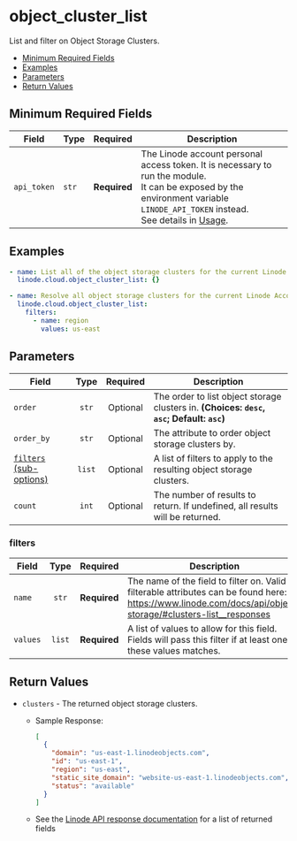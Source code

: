 # object_cluster_list

List and filter on Object Storage Clusters.

- [Minimum Required Fields](#minimum-required-fields)
- [Examples](#examples)
- [Parameters](#parameters)
- [Return Values](#return-values)

## Minimum Required Fields
| Field       | Type  | Required     | Description                                                                                                                                                                                                              |
|-------------|-------|--------------|--------------------------------------------------------------------------------------------------------------------------------------------------------------------------------------------------------------------------|
| `api_token` | `str` | **Required** | The Linode account personal access token. It is necessary to run the module. <br/>It can be exposed by the environment variable `LINODE_API_TOKEN` instead. <br/>See details in [Usage](https://github.com/linode/ansible_linode?tab=readme-ov-file#usage). |

## Examples

```yaml
- name: List all of the object storage clusters for the current Linode Account
  linode.cloud.object_cluster_list: {}
```

```yaml
- name: Resolve all object storage clusters for the current Linode Account
  linode.cloud.object_cluster_list:
    filters:
      - name: region
        values: us-east
```


## Parameters

| Field     | Type | Required | Description                                                                  |
|-----------|------|----------|------------------------------------------------------------------------------|
| `order` | <center>`str`</center> | <center>Optional</center> | The order to list object storage clusters in.  **(Choices: `desc`, `asc`; Default: `asc`)** |
| `order_by` | <center>`str`</center> | <center>Optional</center> | The attribute to order object storage clusters by.   |
| [`filters` (sub-options)](#filters) | <center>`list`</center> | <center>Optional</center> | A list of filters to apply to the resulting object storage clusters.   |
| `count` | <center>`int`</center> | <center>Optional</center> | The number of results to return. If undefined, all results will be returned.   |

### filters

| Field     | Type | Required | Description                                                                  |
|-----------|------|----------|------------------------------------------------------------------------------|
| `name` | <center>`str`</center> | <center>**Required**</center> | The name of the field to filter on. Valid filterable attributes can be found here: https://www.linode.com/docs/api/object-storage/#clusters-list__responses   |
| `values` | <center>`list`</center> | <center>**Required**</center> | A list of values to allow for this field. Fields will pass this filter if at least one of these values matches.   |

## Return Values

- `clusters` - The returned object storage clusters.

    - Sample Response:
        ```json
        [
          {
            "domain": "us-east-1.linodeobjects.com",
            "id": "us-east-1",
            "region": "us-east",
            "static_site_domain": "website-us-east-1.linodeobjects.com",
            "status": "available"
          }
        ]
        ```
    - See the [Linode API response documentation](https://www.linode.com/docs/api/object-storage/#clusters-list__response-samples) for a list of returned fields


